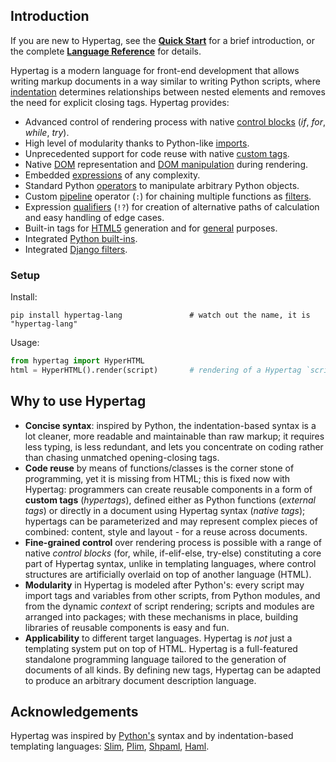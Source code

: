 ## Introduction

If you are new to Hypertag, see the 
**[Quick Start](https://github.com/mwojnars/hypertag#quick-start)** for a brief introduction,
or the complete **[Language Reference](http://hypertag.io/#language-reference)** for details.

Hypertag is a modern language for front-end development that allows
writing markup documents in a way similar to writing Python scripts,
where [indentation](http://hypertag.io/#layout) determines relationships between nested elements 
and removes the need for explicit closing tags. Hypertag provides:

- Advanced control of rendering process with native [control blocks](http://hypertag.io/#control-blocks) 
  (_if_, _for_, _while_, _try_).
- High level of modularity thanks to Python-like [imports](http://hypertag.io/#imports).
- Unprecedented support for code reuse with native [custom tags](http://hypertag.io/#custom-tags).
- Native [DOM](http://hypertag.io/#dom) representation and [DOM manipulation](http://hypertag.io/#dom-manipulation) during rendering.
- Embedded [expressions](http://hypertag.io/#expressions) of any complexity.
- Standard Python [operators](http://hypertag.io/#operators) to manipulate arbitrary Python objects.
- Custom [pipeline](http://hypertag.io/#filters) operator (`:`) for chaining multiple functions as [filters](http://hypertag.io/#filters).
- Expression [qualifiers](http://hypertag.io/#qualifiers) (`!?`) for creation of alternative paths of calculation and easy handling of edge cases.
- Built-in tags for [HTML5](http://hypertag.io/#html-specific-symbols) generation and for [general](http://hypertag.io/#hypertag-built-ins) purposes.
- Integrated [Python built-ins](http://hypertag.io/#python-built-ins).
- Integrated [Django filters](http://hypertag.io/#django-filters).
  

### Setup

Install:
```
pip install hypertag-lang               # watch out the name, it is "hypertag-lang"
```

Usage:
```python
from hypertag import HyperHTML
html = HyperHTML().render(script)       # rendering of a Hypertag `script` to HTML
```

## Why to use Hypertag

- **Concise syntax**: inspired by Python, the indentation-based syntax is a lot cleaner, 
  more readable and maintainable than raw markup; it requires less typing, is less redundant,
  and lets you concentrate on coding rather than chasing unmatched opening-closing tags.
- **Code reuse** by means of functions/classes is the corner stone of programming,
  yet it is missing from HTML; this is fixed now with Hypertag:
  programmers can create reusable components in a form of **custom tags** (_hypertags_), 
  defined either as Python functions (_external tags_) 
  or directly in a document using Hypertag syntax (_native tags_);
  hypertags can be parameterized and may represent complex pieces 
  of combined: content, style and layout - for a reuse across documents.
- **Fine-grained control** over rendering process is possible with
  a range of native _control blocks_ (for, while, if-elif-else, try-else) 
  constituting a core part of Hypertag syntax, unlike in templating languages, 
  where control structures are artificially overlaid on top of another language (HTML).
- **Modularity** in Hypertag is modeled after Python's: 
  every script may import tags and variables from other scripts,
  from Python modules, and from the dynamic _context_ of script rendering;
  scripts and modules are arranged into packages;
  with these mechanisms in place, building libraries of reusable components is easy and fun.
- **Applicability** to different target languages. 
  Hypertag is _not_ just a templating system put on top of HTML. 
  Hypertag is a full-featured standalone programming language tailored to the generation
  of documents of all kinds. By defining new tags, Hypertag can be adapted to produce an arbitrary
  document description language.
  

## Acknowledgements

Hypertag was inspired by [Python's](https://www.python.org/) syntax
and by indentation-based templating languages:
[Slim](http://slim-lang.com/), [Plim](https://plim.readthedocs.io/en/latest/index.html),
[Shpaml](http://shpaml.com/), [Haml](https://haml.info/).

